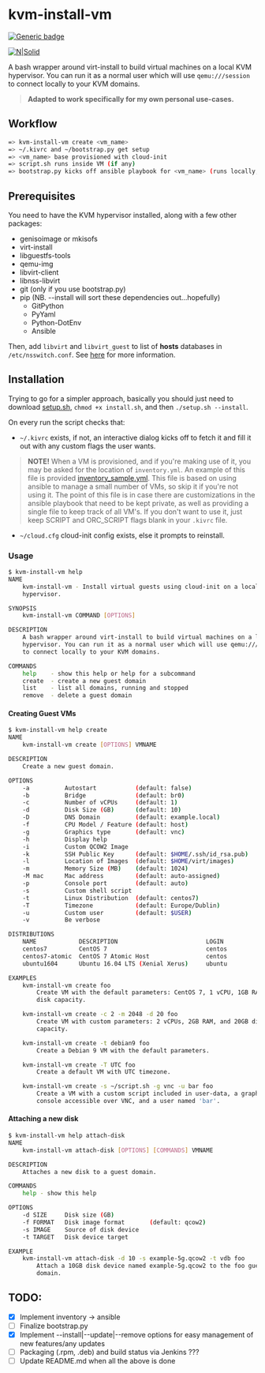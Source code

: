 # kvm-install-vm

[![Generic badge](https://img.shields.io/badge/Version-0.0.14-GREEN.svg)](https://shields.io/)

[![N|Solid](https://i.imgur.com/f6CyxB4.png)](https://libvirt.org/)

A bash wrapper around virt-install to build virtual machines on a local KVM
hypervisor.  You can run it as a normal user which will use `qemu:///session` to
connect locally to your KVM domains.

> **Adapted to work specifically for my own personal use-cases.**

## Workflow

```sh
=> kvm-install-vm create <vm_name>
=> ~/.kivrc and ~/bootstrap.py get setup
=> <vm_name> base provisioned with cloud-init
=> script.sh runs inside VM (if any)
=> bootstrap.py kicks off ansible playbook for <vm_name> (runs locally, *not* from inside the VM)
```

## Prerequisites

You need to have the KVM hypervisor installed, along with a few other packages:

- genisoimage or mkisofs
- virt-install
- libguestfs-tools
- qemu-img
- libvirt-client
- libnss-libvirt
- git (only if you use bootstrap.py)
- pip (NB. --install will sort these dependencies out...hopefully)
  - GitPython
  - PyYaml
  - Python-DotEnv
  - Ansible

Then, add `libvirt` and `libvirt_guest` to list of **hosts** databases in
`/etc/nsswitch.conf`.  See [here](https://libvirt.org/nss.html) for more
information.

## Installation

Trying to go for a simpler approach, basically you should just need to download [setup.sh](https://raw.githubusercontent.com/SurrealTiggi/kvm-install-vm/master/setup.sh), `chmod +x install.sh`, and then `./setup.sh --install`.

On every run the script checks that:

- `~/.kivrc` exists, if not, an interactive dialog kicks off to fetch it and fill it out with any custom flags the user wants.

> **NOTE!**
> When a VM is provisioned, and if you're making use of it, you may be asked for the location of `inventory.yml`.
> An example of this file is provided [inventory_sample.yml](https://raw.githubusercontent.com/SurrealTiggi/kvm-install-vm/master/inventory_sample.yml).
> This file is based on using ansible to manage a small number of VMs, so skip it if you're not using it.
> The point of this file is in case there are customizations in the ansible playbook that need to be kept private, as well as providing a single file to keep track of all VM's.
> If you don't want to use it, just keep SCRIPT and ORC_SCRIPT flags blank in your `.kivrc` file.

- `~/cloud.cfg` cloud-init config exists, else it prompts to reinstall.

### Usage

```sh
$ kvm-install-vm help
NAME
    kvm-install-vm - Install virtual guests using cloud-init on a local KVM
    hypervisor.

SYNOPSIS
    kvm-install-vm COMMAND [OPTIONS]

DESCRIPTION
    A bash wrapper around virt-install to build virtual machines on a local KVM
    hypervisor. You can run it as a normal user which will use qemu:///session
    to connect locally to your KVM domains.

COMMANDS
    help    - show this help or help for a subcommand
    create  - create a new guest domain
    list    - list all domains, running and stopped
    remove  - delete a guest domain
```

#### Creating Guest VMs

```sh
$ kvm-install-vm help create
NAME
    kvm-install-vm create [OPTIONS] VMNAME

DESCRIPTION
    Create a new guest domain.

OPTIONS
    -a          Autostart           (default: false)
    -b          Bridge              (default: br0)
    -c          Number of vCPUs     (default: 1)
    -d          Disk Size (GB)      (default: 10)
    -D          DNS Domain          (default: example.local)
    -f          CPU Model / Feature (default: host)
    -g          Graphics type       (default: vnc)
    -h          Display help
    -i          Custom QCOW2 Image
    -k          SSH Public Key      (default: $HOME/.ssh/id_rsa.pub)
    -l          Location of Images  (default: $HOME/virt/images)
    -m          Memory Size (MB)    (default: 1024)
    -M mac      Mac address         (default: auto-assigned)
    -p          Console port        (default: auto)
    -s          Custom shell script
    -t          Linux Distribution  (default: centos7)
    -T          Timezone            (default: Europe/Dublin)
    -u          Custom user         (default: $USER)
    -v          Be verbose

DISTRIBUTIONS
    NAME            DESCRIPTION                         LOGIN
    centos7         CentOS 7                            centos
    centos7-atomic  CentOS 7 Atomic Host                centos
    ubuntu1604      Ubuntu 16.04 LTS (Xenial Xerus)     ubuntu

EXAMPLES
    kvm-install-vm create foo
        Create VM with the default parameters: CentOS 7, 1 vCPU, 1GB RAM, 10GB
        disk capacity.

    kvm-install-vm create -c 2 -m 2048 -d 20 foo
        Create VM with custom parameters: 2 vCPUs, 2GB RAM, and 20GB disk
        capacity.

    kvm-install-vm create -t debian9 foo
        Create a Debian 9 VM with the default parameters.

    kvm-install-vm create -T UTC foo
        Create a default VM with UTC timezone.

    kvm-install-vm create -s ~/script.sh -g vnc -u bar foo
        Create a VM with a custom script included in user-data, a graphical
        console accessible over VNC, and a user named 'bar'.
```

#### Attaching a new disk

```sh
$ kvm-install-vm help attach-disk
NAME
    kvm-install-vm attach-disk [OPTIONS] [COMMANDS] VMNAME

DESCRIPTION
    Attaches a new disk to a guest domain.

COMMANDS
    help - show this help

OPTIONS
    -d SIZE     Disk size (GB)
    -f FORMAT   Disk image format       (default: qcow2)
    -s IMAGE    Source of disk device
    -t TARGET   Disk device target

EXAMPLE
    kvm-install-vm attach-disk -d 10 -s example-5g.qcow2 -t vdb foo
        Attach a 10GB disk device named example-5g.qcow2 to the foo guest
        domain.
```

## TODO:

- [x] Implement inventory -> ansible
- [ ] Finalize bootstrap.py
- [x] Implement --install|--update|--remove options for easy management of new features/any updates
- [ ] Packaging (.rpm, .deb) and build status via Jenkins ???
- [ ] Update README.md when all the above is done